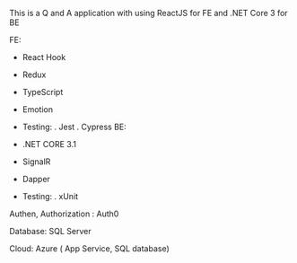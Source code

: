 This is a Q and A application with using ReactJS for FE and .NET Core 3 for BE

FE:

- React Hook
- Redux
- TypeScript
- Emotion
- Testing:
	. Jest
	. Cypress
BE:

- .NET CORE 3.1
- SignalR
- Dapper
- Testing:
	. xUnit


Authen, Authorization : Auth0

Database: SQL Server

Cloud: Azure ( App Service, SQL database)

